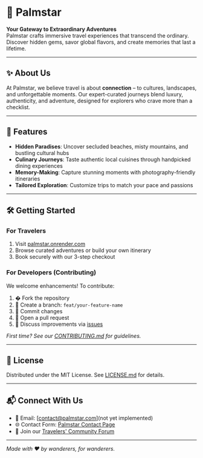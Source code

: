 # 🌴 Palmstar 

**Your Gateway to Extraordinary Adventures**  
Palmstar crafts immersive travel experiences that transcend the ordinary. Discover hidden gems, savor global flavors, and create memories that last a lifetime.

---

## ✨ About Us  
At Palmstar, we believe travel is about **connection** – to cultures, landscapes, and unforgettable moments. Our expert-curated journeys blend luxury, authenticity, and adventure, designed for explorers who crave more than a checklist.

---

## 🚀 Features  
- **Hidden Paradises**: Uncover secluded beaches, misty mountains, and bustling cultural hubs  
- **Culinary Journeys**: Taste authentic local cuisines through handpicked dining experiences  
- **Memory-Making**: Capture stunning moments with photography-friendly itineraries  
- **Tailored Exploration**: Customize trips to match your pace and passions  

---

## 🛠️ Getting Started  

### For Travelers  
1. Visit [palmstar.onrender.com](https://palmstar.onrender.com)  
2. Browse curated adventures or build your own itinerary  
3. Book securely with our 3-step checkout  

### For Developers (Contributing)  
We welcome enhancements! To contribute:  
1. � Fork the repository  
2. 🌿 Create a branch: `feat/your-feature-name`  
3. 📝 Commit changes  
4. 🔀 Open a pull request  
5. 💌 Discuss improvements via [issues](https://github.com/palmstar/issues)  

*First time? See our [CONTRIBUTING.md](CONTRIBUTING.md) for guidelines.*

---

## 📜 License  
Distributed under the MIT License. See [LICENSE.md](LICENSE.md) for details.

---

## 📬 Connect With Us  
- 💌 Email: [contact@palmstar.com](not yet implemented)  
- 🌐 Contact Form: [Palmstar Contact Page](https://palmstar.onrender.com/contact)  
- 💬 Join our [Travelers' Community Forum](https://forum.palmstar.com)  

---

*Made with ❤️ by wanderers, for wanderers.*  
